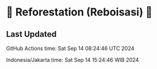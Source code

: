 
# 🌳 Reforestation (Reboisasi) 🌲

## Last Updated

GitHub Actions time: Sat Sep 14 08:24:46 UTC 2024

Indonesia/Jakarta time: Sat Sep 14 15:24:46 WIB 2024

